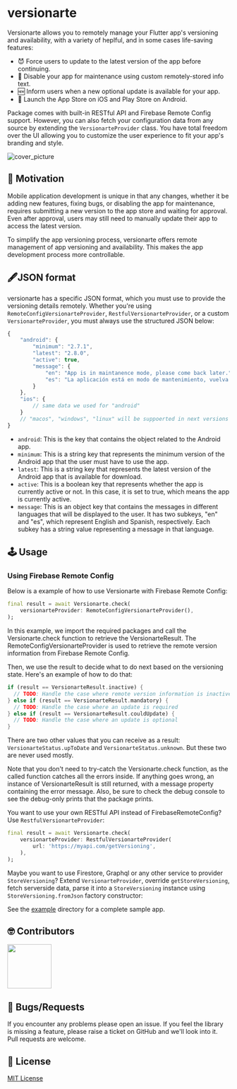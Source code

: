 # versionarte

Versionarte allows you to remotely manage your Flutter app's versioning and availability, with a variety of heplful, and in some cases life-saving features:

- 😈 Force users to update to the latest version of the app before continuing.
- 🚧 Disable your app for maintenance using custom remotely-stored info text.
- 🆕 Inform users when a new optional update is available for your app.
- 🔗 Launch the App Store on iOS and Play Store on Android.

Package comes with built-in RESTful API and Firebase Remote Config support. However, you can also fetch your configuration data from any source by extending the `VersionarteProvider` class. You have total freedom over the UI allowing you to customize the user experience to fit your app's branding and style.

<img src="https://raw.githubusercontent.com/kamranbekirovyz/versionarte/master/assets/cover.png" alt="cover_picture" />

## 🚀 Motivation

Mobile application development is unique in that any changes, whether it be adding new features, fixing bugs, or disabling the app for maintenance, requires submitting a new version to the app store and waiting for approval. Even after approval, users may still need to manually update their app to access the latest version. 

To simplify the app versioning process, versionarte offers remote management of app versioning and availability. This makes the app development process more controllable.

## 🖋️JSON format

versionarte has a specific JSON format, which you must use to provide the versioning details remotely. Whether you're using `RemoteConfigVersionarteProvider`, `RestfulVersionarteProvider`, or a custom `VersionarteProvider`, you must always use the structured JSON below:

```js
{
    "android": {
        "minimum": "2.7.1",
        "latest": "2.8.0",
        "active": true,
        "message": {
            "en": "App is in maintanence mode, please come back later.",
            "es": "La aplicación está en modo de mantenimiento, vuelva más tarde."
        }
    },
    "ios": {
        // same data we used for "android"
    }
    // "macos", "windows", "linux" will be suppoerted in next versions
}
```

- `android`: This is the key that contains the object related to the Android app.
- `minimum`: This is a string key that represents the minimum version of the Android app that the user must have to use the app.
- `latest`: This is a string key that represents the latest version of the Android app that is available for download.
- `active`: This is a boolean key that represents whether the app is currently active or not. In this case, it is set to true, which means the app is currently active.
- `message`: This is an object key that contains the messages in different languages that will be displayed to the user. It has two subkeys, "en" and "es", which represent English and Spanish, respectively. Each subkey has a string value representing a message in that language.


## 🕹️ Usage

### Using Firebase Remote Config
Below is a example of how to use Versionarte with Firebase Remote Config:

```dart
final result = await Versionarte.check(
    versionarteProvider: RemoteConfigVersionarteProvider(),
);
```

In this example, we import the required packages and call the Versionarte.check function to retrieve the VersionarteResult. The RemoteConfigVersionarteProvider is used to retrieve the remote version information from Firebase Remote Config.

Then, we use the result to decide what to do next based on the versioning state. Here's an example of how to do that:

```dart
if (result == VersionarteResult.inactive) {
  // TODO: Handle the case where remote version information is inactive
} else if (result == VersionarteResult.mandatory) {
  // TODO: Handle the case where an update is required
} else if (result == VersionarteResult.couldUpdate) {
  // TODO: Handle the case where an update is optional
} 
```

There are two other values that you can receive as a result: `VersionarteStatus.upToDate` and `VersionarteStatus.unknown`. But these two are never used mostly.

Note that you don't need to try-catch the Versionarte.check function, as the called function catches all the errors inside. If anything goes wrong, an instance of VersionarteResult is still returned, with a message property containing the error message. Also, be sure to check the debug console to see the debug-only prints that the package prints.

You want to use your own RESTful API instead of FirebaseRemoteConfig? Use `RestfulVersionarteProvider`:

```dart
final result = await Versionarte.check(
    versionarteProvider: RestfulVersionarteProvider(
        url: 'https://myapi.com/getVersioning',
    ),
);
```

Maybe you want to use Firestore, Graphql or any other service to provider `StoreVersioning`? Extend `VersionarteProvider`, override `getStoreVersioning`, fetch serverside data, parse it into a `StoreVersioning` instance using `StoreVersioning.fromJson` factory constructor:

See the <a href="https://github.com/kamranbekirovyz/versionarte/tree/main/example">example</a> directory for a complete sample app.

## 🤓 Contributors

<a  href="https://github.com/kamranbekirovyz/versionarte/graphs/contributors"> <img  src="https://github.com/kamranbekirovyz.png" height="100"></a>

## 🐞 Bugs/Requests

If you encounter any problems please open an issue. If you feel the library is missing a feature, please raise a ticket on GitHub and we'll look into it. Pull requests are welcome.

## 📃 License

<a href="https://github.com/kamranbekirovyz/versionarte/blob/main/LICENSE">MIT License</a>
